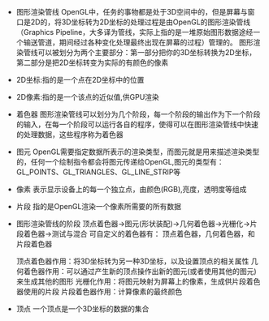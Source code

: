 + 图形渲染管线
   OpenGL中，任务的事物都是处于3D空间中的，但是屏幕与窗口是2D的，将3D坐标转为2D坐标的处理过程是由OpenGL的图形渲染管线（Graphics Pipeline，大多译为管线，实际上指的是一堆原始图形数据途经一个输送管道，期间经过各种变化处理最终出现在屏幕的过程）管理的。
   图形渲染管线可以被划分为两个主要部分：第一部分把你的3D坐标转换为2D坐标，第二部分是把2D坐标转变为实际的有颜色的像素
+ 2D坐标:指的是一个点在2D坐标中的位置
+ 2D像素:指的是一个该点的近似值,供GPU渲染

+ 着色器
  图形渲染管线可以划分为几个阶段，每一个阶段的输出作为下一个阶段的输入，在每一个阶段可以运行各自的程序，使得可以在图形渲染管线中快速的处理数据，这些程序称为着色器

+ 图元
  OpenGL需要指定数据所表示的渲染类型，而图元就是用来描述渲染类型的，任何一个绘制指令都会将图元传递给OpenGL,图元的类型有：GL_POINTS、GL_TRIANGLES、GL_LINE_STRIP等

+ 像素
  表示显示设备上的每一个独立点，由颜色(RGB),亮度，透明度等组成
+ 片段
  指的是OpenGL渲染一个像素所需要的所有数据

+ 图形渲染管线的阶段
  顶点着色器->图元(形状装配)->几何着色器->光栅化->片段着色器->测试与混合
  可自定义的着色器有： 顶点着色器，几何着色器，和片段着色器

  顶点着色器作用：将3D坐标转为另一种3D坐标，以及设置顶点的相关属性
  几何着色器作用：可以通过产生新的顶点操作出新的图元(或者使用其他的图元)来生成其他的图形
  光栅化作用：将图元映射为屏幕上的像素，生成供片段着色器使用的片段
  片段着色器作用：计算像素的最终颜色


+ 顶点
    一个顶点是一个3D坐标的数据的集合
